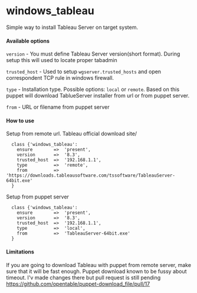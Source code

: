 # windows_tableau

Simple way to install Tableau Server on target system.

#### Available options
  `version` - You must define Tableau Server version(short format). During setup this will used to locate proper tabadmin
  
  `trusted_host` - Used to setup `wgserver.trusted_hosts` and open correspondent TCP rule in windows firewall.
  
  `type` - Installation type. Possible options: `local` or `remote`. Based on this puppet will download TablueServer installer from url or from puppet server.
  
  `from` - URL or filename from puppet server

#### How to use

Setup from remote url. Tableau official download site/
```puppet
  class {'windows_tableau':
    ensure        =>  'present',
    version       =>  '8.3',
    trusted_host  =>  '192.168.1.1',
    type          =>  'remote',
    from          =>  'https://downloads.tableausoftware.com/tssoftware/TableauServer-64bit.exe'
  }
````

Setup from puppet server
```puppet
  class {'windows_tableau':
    ensure        =>  'present',
    version       =>  '8.3',
    trusted_host  =>  '192.168.1.1',
    type          =>  'local',
    from          =>  'TableauServer-64bit.exe'
  }
```
#### Limitations

If you are going to download Tableau with puppet from remote server, make sure that it will be fast enough. Puppet download known to be fussy about timeout. I'v made changes there but pull request is still pending https://github.com/opentable/puppet-download_file/pull/17
